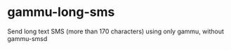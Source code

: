# gammu-long-sms
Send long text SMS (more than 170 characters) using only gammu, without gammu-smsd

